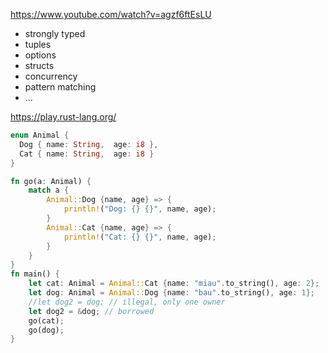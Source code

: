 https://www.youtube.com/watch?v=agzf6ftEsLU

- strongly typed
- tuples
- options
- structs
- concurrency
- pattern matching
- ...

https://play.rust-lang.org/

```rust
enum Animal {
  Dog { name: String,  age: i8 },
  Cat { name: String,  age: i8 }
}

fn go(a: Animal) {
    match a {
        Animal::Dog {name, age} => {
            println!("Dog: {} {}", name, age);
        }
        Animal::Cat {name, age} => {
            println!("Cat: {} {}", name, age);
        }
    }
}
fn main() {
    let cat: Animal = Animal::Cat {name: "miau".to_string(), age: 2};
    let dog: Animal = Animal::Dog {name: "bau".to_string(), age: 1};
    //let dog2 = dog; // illegal, only one owner
    let dog2 = &dog; // borrowed
    go(cat);
    go(dog);
}
```
